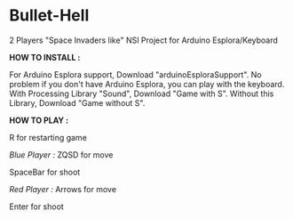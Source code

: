 # Bullet-Hell
2 Players "Space Invaders like"
NSI Project for Arduino Esplora/Keyboard

**HOW TO INSTALL :**

For Arduino Esplora support, Download "arduinoEsploraSupport".
No problem if you don't have Arduino Esplora, you can play with the keyboard.
With Processing Library "Sound", Download "Game with S".
Without this Library, Download "Game without S".

**HOW TO PLAY :**

R for restarting game

*Blue Player :*
ZQSD for move

SpaceBar for shoot

*Red Player :*
Arrows for move

Enter for shoot

